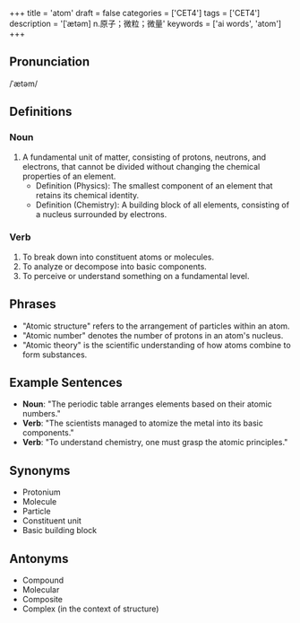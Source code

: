 +++
title = 'atom'
draft = false
categories = ['CET4']
tags = ['CET4']
description = '[ˈætəm] n.原子；微粒；微量'
keywords = ['ai words', 'atom']
+++

## Pronunciation
/ˈætəm/

## Definitions
### Noun
1. A fundamental unit of matter, consisting of protons, neutrons, and electrons, that cannot be divided without changing the chemical properties of an element.
   - Definition (Physics): The smallest component of an element that retains its chemical identity.
   - Definition (Chemistry): A building block of all elements, consisting of a nucleus surrounded by electrons.

### Verb
1. To break down into constituent atoms or molecules.
2. To analyze or decompose into basic components.
3. To perceive or understand something on a fundamental level.

## Phrases
- "Atomic structure" refers to the arrangement of particles within an atom.
- "Atomic number" denotes the number of protons in an atom's nucleus.
- "Atomic theory" is the scientific understanding of how atoms combine to form substances.

## Example Sentences
- **Noun**: "The periodic table arranges elements based on their atomic numbers."
- **Verb**: "The scientists managed to atomize the metal into its basic components."
- **Verb**: "To understand chemistry, one must grasp the atomic principles."

## Synonyms
- Protonium
- Molecule
- Particle
- Constituent unit
- Basic building block

## Antonyms
- Compound
- Molecular
- Composite
- Complex (in the context of structure)
